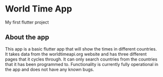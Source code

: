 # World Time App

My first flutter project

## About the app

This app is a basic flutter app that will show the times in different countries. It takes data from the worldtimeapi.org website and has three different pages that it cycles through. It can only search countries from the countries that it has been programmed to. Functionality is currently fully operational in the app and does not have any known bugs. 
